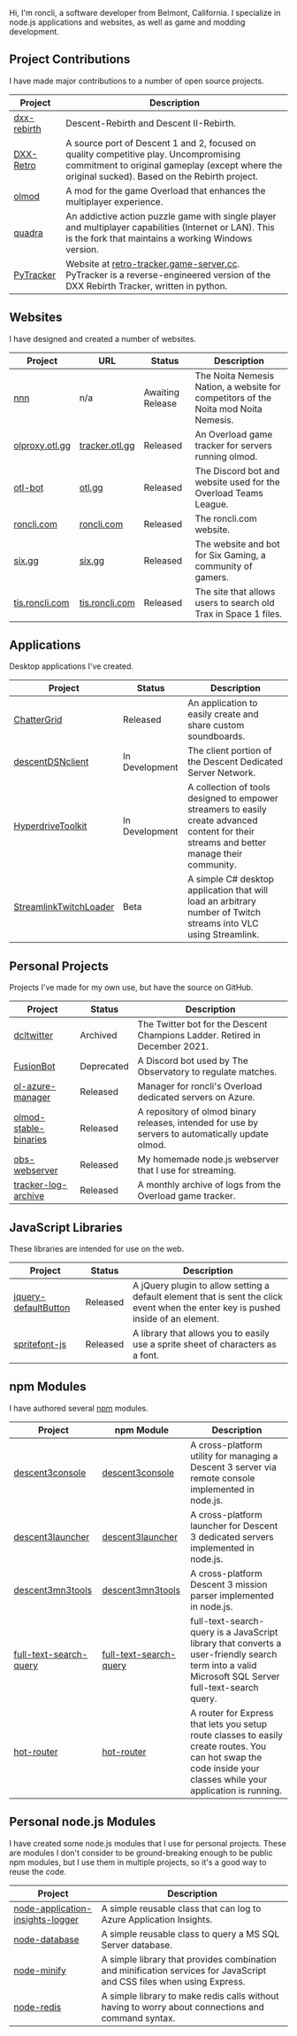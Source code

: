 Hi, I'm roncli, a software developer from Belmont, California.  I specialize in node.js applications and websites, as well as game and modding development.

## Project Contributions
I have made major contributions to a number of open source projects.

| Project | Description |
|---|---|
| [dxx-rebirth](https://github.com/dxx-rebirth/dxx-rebirth) | Descent-Rebirth and Descent II-Rebirth. |
| [DXX-Retro](https://github.com/CDarrow/DXX-Retro) | A source port of Descent 1 and 2, focused on quality competitive play. Uncompromising commitment to original gameplay (except where the original sucked). Based on the Rebirth project. |
| [olmod](https://github.com/overload-development-community/olmod) | A mod for the game Overload that enhances the multiplayer experience. |
| [quadra](https://github.com/roncli/quadra) | An addictive action puzzle game with single player and multiplayer capabilities (Internet or LAN). This is the fork that maintains a working Windows version. |
| [PyTracker](https://github.com/adam2014/PyTracker) | Website at [retro-tracker.game-server.cc](http://retro-tracker.game-server.cc/). PyTracker is a reverse-engineered version of the DXX Rebirth Tracker, written in python. |

## Websites
I have designed and created a number of websites.

| Project | URL | Status | Description |
|---|---|---|---|
| [nnn](https://github.com/roncli/nnn) | n/a | Awaiting Release | The Noita Nemesis Nation, a website for competitors of the Noita mod Noita Nemesis. |
| [olproxy.otl.gg](https://github.com/overload-development-community/olproxy.otl.gg) | [tracker.otl.gg](https://tracker.otl.gg) | Released | An Overload game tracker for servers running olmod. |
| [otl-bot](https://github.com/overload-development-community/otl-bot) | [otl.gg](https://otl.gg) | Released | The Discord bot and website used for the Overload Teams League. |
| [roncli.com](https://github.com/roncli/roncli.com) | [roncli.com](https://roncli.com) | Released | The roncli.com website. |
| [six.gg](https://github.com/roncli/six.gg) | [six.gg](https://six.gg) | Released | The website and bot for Six Gaming, a community of gamers. |
| [tis.roncli.com](https://github.com/roncli/tis.roncli.com) | [tis.roncli.com](https://tis.roncli.com) | Released | The site that allows users to search old Trax in Space 1 files. |

## Applications
Desktop applications I've created.

| Project | Status | Description |
|---|---|---|
| [ChatterGrid](https://github.com/roncli/ChatterGrid) | Released | An application to easily create and share custom soundboards. |
| [descentDSNclient](https://github.com/roncli/descentDSNclient) | In Development | The client portion of the Descent Dedicated Server Network. |
| [HyperdriveToolkit](https://github.com/roncli/HyperdriveToolkit) | In Development | A collection of tools designed to empower streamers to easily create advanced content for their streams and better manage their community. |
| [StreamlinkTwitchLoader](https://github.com/roncli/StreamlinkTwitchLoader) | Beta | A simple C# desktop application that will load an arbitrary number of Twitch streams into VLC using Streamlink. |

## Personal Projects
Projects I've made for my own use, but have the source on GitHub.

| Project | Status | Description |
|---|---|---|
| [dcltwitter](https://github.com/roncli/dcltwitter) | Archived | The Twitter bot for the Descent Champions Ladder.  Retired in December 2021. |
| [FusionBot](https://github.com/roncli/FusionBot) | Deprecated | A Discord bot used by The Observatory to regulate matches. |
| [ol-azure-manager](https://github.com/overload-development-community) | Released | Manager for roncli's Overload dedicated servers on Azure. |
| [olmod-stable-binaries](https://github.com/overload-development-community/olmod-stable-binaries) | Released | A repository of olmod binary releases, intended for use by servers to automatically update olmod. |
| [obs-webserver](https://github.com/roncli/obs-webserver) | Released | My homemade node.js webserver that I use for streaming. |
| [tracker-log-archive](https://github.com/overload-development-community/tracker-log-archive) | Released | A monthly archive of logs from the Overload game tracker. |

## JavaScript Libraries
These libraries are intended for use on the web.

| Project | Status | Description |
|---|---|---|
| [jquery-defaultButton](https://github.com/roncli/jquery-defaultButton) | Released | A jQuery plugin to allow setting a default element that is sent the click event when the enter key is pushed inside of an element. |
| [spritefont-js](https://github.com/roncli/spritefont-js) | Released | A library that allows you to easily use a sprite sheet of characters as a font. |

## npm Modules
I have authored several [npm](https://npmjs.com) modules.

| Project | npm Module | Description |
|---|---|---|
| [descent3console](https://github.com/roncli/descent3console) | [descent3console](https://www.npmjs.com/package/descent3console) | A cross-platform utility for managing a Descent 3 server via remote console implemented in node.js.
| [descent3launcher](https://github.com/roncli/descent3launcher) | [descent3launcher](https://www.npmjs.com/package/descent3launcher) | A cross-platform launcher for Descent 3 dedicated servers implemented in node.js.
| [descent3mn3tools](https://github.com/roncli/descent3mn3tools) | [descent3mn3tools](https://www.npmjs.com/package/descent3mn3tools) | A cross-platform Descent 3 mission parser implemented in node.js.
| [full-text-search-query](https://github.com/roncli/full-text-search-query) | [full-text-search-query](https://www.npmjs.com/package/full-text-search-query) | full-text-search-query is a JavaScript library that converts a user-friendly search term into a valid Microsoft SQL Server full-text-search query. |
| [hot-router](https://github.com/roncli/hot-router) | [hot-router](https://www.npmjs.com/package/hot-router) | A router for Express that lets you setup route classes to easily create routes. You can hot swap the code inside your classes while your application is running. |

## Personal node.js Modules
I have created some node.js modules that I use for personal projects.  These are modules I don't consider to be ground-breaking enough to be public npm modules, but I use them in multiple projects, so it's a good way to reuse the code.

| Project | Description |
|---|---|
| [node-application-insights-logger](https://github.com/roncli/node-application-insights-logger) | A simple reusable class that can log to Azure Application Insights. |
| [node-database](https://github.com/roncli/node-database) | A simple reusable class to query a MS SQL Server database. |
| [node-minify](https://github.com/roncli/node-minify) | A simple library that provides combination and minification services for JavaScript and CSS files when using Express. |
| [node-redis](https://github.com/roncli/node-redis) | A simple library to make redis calls without having to worry about connections and command syntax. |

